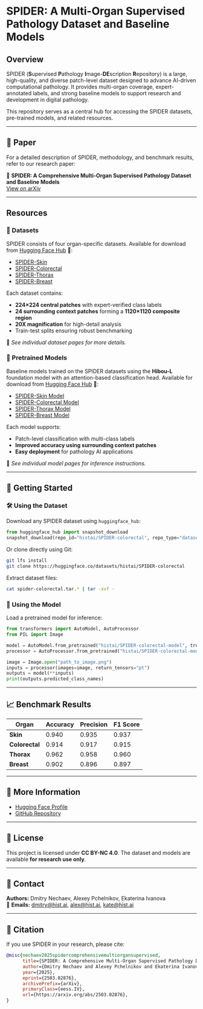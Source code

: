# SPIDER: A Multi-Organ Supervised Pathology Dataset and Baseline Models

## Overview
SPIDER (**S**upervised **P**athology **I**mage-**DE**scription **R**epository) is a large, high-quality, and diverse patch-level dataset designed to advance AI-driven computational pathology. It provides multi-organ coverage, expert-annotated labels, and strong baseline models to support research and development in digital pathology.

This repository serves as a central hub for accessing the SPIDER datasets, pre-trained models, and related resources.

---

## 📄 Paper
For a detailed description of SPIDER, methodology, and benchmark results, refer to our research paper:

📄 **SPIDER: A Comprehensive Multi-Organ Supervised Pathology Dataset and Baseline Models**  
[View on arXiv](https://arxiv.org/abs/2503.02876)

---

## Resources

### 📂 Datasets
SPIDER consists of four organ-specific datasets. Available for download from [Hugging Face Hub](https://huggingface.co/histai) 🤗:
- [SPIDER-Skin](https://huggingface.co/datasets/histai/SPIDER-skin)
- [SPIDER-Colorectal](https://huggingface.co/datasets/histai/SPIDER-colorectal)
- [SPIDER-Thorax](https://huggingface.co/datasets/histai/SPIDER-thorax)
- [SPIDER-Breast](https://huggingface.co/datasets/histai/SPIDER-breast)

Each dataset contains:
- **224×224 central patches** with expert-verified class labels
- **24 surrounding context patches** forming a **1120×1120 composite region**
- **20X magnification** for high-detail analysis
- Train-test splits ensuring robust benchmarking

📌 *See individual dataset pages for more details.*

### 🤖 Pretrained Models
Baseline models trained on the SPIDER datasets using the **Hibou-L** foundation model with an attention-based classification head. Available for download from [Hugging Face Hub](https://huggingface.co/histai) 🤗:
- [SPIDER-Skin Model](https://huggingface.co/histai/SPIDER-skin-model)
- [SPIDER-Colorectal Model](https://huggingface.co/histai/SPIDER-colorectal-model)
- [SPIDER-Thorax Model](https://huggingface.co/histai/SPIDER-thorax-model)
- [SPIDER-Breast Model](https://huggingface.co/histai/SPIDER-breast-model)

Each model supports:
- Patch-level classification with multi-class labels
- **Improved accuracy using surrounding context patches**
- **Easy deployment** for pathology AI applications

📌 *See individual model pages for inference instructions.*

---

## 🔧 Getting Started
### 🛠 Using the Dataset
Download any SPIDER dataset using `huggingface_hub`:
```python
from huggingface_hub import snapshot_download
snapshot_download(repo_id="histai/SPIDER-colorectal", repo_type="dataset", local_dir="./spider_colorectal")
```
Or clone directly using Git:
```bash
git lfs install
git clone https://huggingface.co/datasets/histai/SPIDER-colorectal
```
Extract dataset files:
```bash
cat spider-colorectal.tar.* | tar -xvf -
```

### 🤖 Using the Model
Load a pretrained model for inference:
```python
from transformers import AutoModel, AutoProcessor
from PIL import Image

model = AutoModel.from_pretrained("histai/SPIDER-colorectal-model", trust_remote_code=True)
processor = AutoProcessor.from_pretrained("histai/SPIDER-colorectal-model", trust_remote_code=True)

image = Image.open("path_to_image.png")
inputs = processor(images=image, return_tensors="pt")
outputs = model(**inputs)
print(outputs.predicted_class_names)
```

---

## 📈 Benchmark Results
| Organ        | Accuracy | Precision | F1 Score |
|-------------|----------|------------|----------|
| **Skin**      | 0.940        | 0.935          | 0.937        |
| **Colorectal** | 0.914    | 0.917      | 0.915    |
| **Thorax**    | 0.962    | 0.958      | 0.960    |
| **Breast**  | 0.902    | 0.896      | 0.897    |

---

## 🔗 More Information
- [Hugging Face Profile](https://huggingface.co/histai)
- [GitHub Repository](https://github.com/HistAI/SPIDER)

---

## 📜 License
This project is licensed under **CC BY-NC 4.0**. The dataset and models are available **for research use only**.

---

## 📧 Contact
**Authors:** Dmitry Nechaev, Alexey Pchelnikov, Ekaterina Ivanova  
📩 **Emails:** dmitry@hist.ai, alex@hist.ai, kate@hist.ai

---

## 📖 Citation
If you use SPIDER in your research, please cite:
```bibtex
@misc{nechaev2025spidercomprehensivemultiorgansupervised,
      title={SPIDER: A Comprehensive Multi-Organ Supervised Pathology Dataset and Baseline Models}, 
      author={Dmitry Nechaev and Alexey Pchelnikov and Ekaterina Ivanova},
      year={2025},
      eprint={2503.02876},
      archivePrefix={arXiv},
      primaryClass={eess.IV},
      url={https://arxiv.org/abs/2503.02876}, 
}
```

